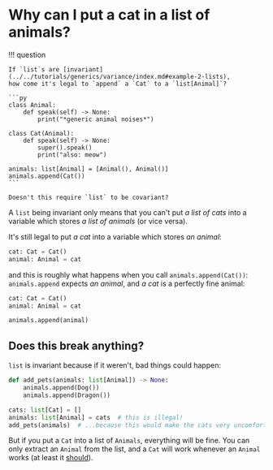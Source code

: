 # Why can I put a cat in a list of animals?

!!! question

    If `list`s are [invariant](../../tutorials/generics/variance/index.md#example-2-lists),
    how come it's legal to `append` a `Cat` to a `list[Animal]`?

    ```py
    class Animal:
        def speak(self) -> None:
            print("*generic animal noises*")

    class Cat(Animal):
        def speak(self) -> None:
            super().speak()
            print("also: meow")

    animals: list[Animal] = [Animal(), Animal()]
    animals.append(Cat())
    ```

    Doesn't this require `list` to be covariant?

A `list` being invariant only means that you can't put _a list of cats_ into a variable which stores
_a list of animals_ (or vice versa).

It's still legal to put _a cat_ into a variable which stores _an animal_:
```py
cat: Cat = Cat()
animal: Animal = cat
```
and this is roughly what happens when you call `animals.append(Cat())`: `animals.append` expects
_an animal_, and _a cat_ is a perfectly fine animal:
```py
cat: Cat = Cat()
animal: Animal = cat

animals.append(animal)
```

## Does this break anything?

`list` is invariant because if it weren't, bad things could happen:

```py
def add_pets(animals: list[Animal]) -> None:
    animals.append(Dog())
    animals.append(Dragon())

cats: list[Cat] = []
animals: list[Animal] = cats  # this is illegal!
add_pets(animals)  # ...because this would make the cats very uncomfortable
```

But if you put a `Cat` into a list of `Animals`, everything will be fine. You can only extract
an `Animal` from the list, and a `Cat` will work whenever an `Animal` works (at least it [should](https://en.wikipedia.org/wiki/Liskov_substitution_principle)).
